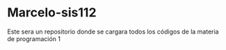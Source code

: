 # Marcelo-sis112 
Este sera un repositorio donde se cargara todos los códigos de la materia de programación 1

